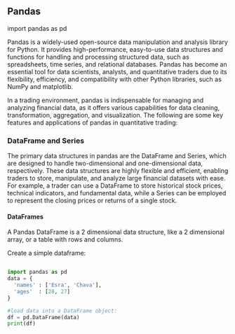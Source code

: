 ## Pandas

import pandas as pd

Pandas is a widely-used open-source data manipulation and analysis library for Python. 
It provides high-performance, easy-to-use data structures and functions for handling and processing structured data, such as spreadsheets, time series, and relational databases. 
Pandas has become an essential tool for data scientists, analysts, and quantitative traders due to its flexibility, efficiency, and compatibility with other Python libraries, such as NumPy and matplotlib.

In a trading environment, pandas is indispensable for managing and analyzing financial data, as it offers various capabilities for data cleaning, transformation, aggregation, and visualization. 
The following are some key features and applications of pandas in quantitative trading:

### DataFrame and Series

The primary data structures in pandas are the DataFrame and Series, which are designed to handle two-dimensional and one-dimensional data, respectively. These data structures are highly flexible and efficient, enabling traders to store, manipulate, and analyze large financial datasets with ease. For example, a trader can use a DataFrame to store historical stock prices, technical indicators, and fundamental data, while a Series can be employed to represent the closing prices or returns of a single stock.


#### DataFrames

A Pandas DataFrame is a 2 dimensional data structure, like a 2 dimensional array, or a table with rows and columns.

Create a simple dataframe:

```python

import pandas as pd
data = {
  'names' : ['Esra', 'Chava'],
  'ages'  : [28, 27]
}

#load data into a DataFrame object:
df = pd.DataFrame(data)
print(df)
```



